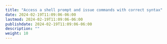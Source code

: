 ```yaml
---
title: "Access a shell prompt and issue commands with correct syntax"
date: 2024-02-19T11:09:06-06:00
lastmod: 2024-02-19T11:09:06-06:00
publishdate: 2024-02-19T11:09:06-06:00
description: ""
weight: 10
---
```

